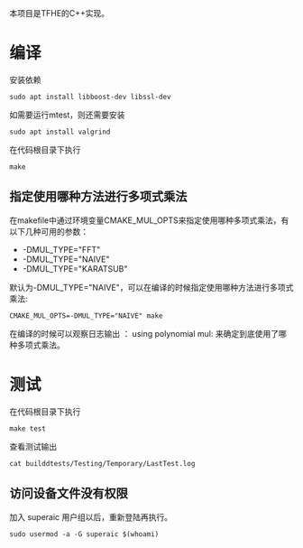 本项目是TFHE的C++实现。
# 编译
安装依赖
```
sudo apt install libboost-dev libssl-dev
```
如需要运行mtest，则还需要安装
```
sudo apt install valgrind
```
在代码根目录下执行
```
make
```
## 指定使用哪种方法进行多项式乘法
在makefile中通过环境变量CMAKE_MUL_OPTS来指定使用哪种多项式乘法，有以下几种可用的参数：
- -DMUL_TYPE="FFT"
- -DMUL_TYPE="NAIVE"
- -DMUL_TYPE="KARATSUB"

默认为-DMUL_TYPE="NAIVE"，可以在编译的时候指定使用哪种方法进行多项式乘法:
```
CMAKE_MUL_OPTS=-DMUL_TYPE="NAIVE" make
```
在编译的时候可以观察日志输出 ： using polynomial mul: 来确定到底使用了哪种多项式乘法。
# 测试
在代码根目录下执行
```
make test
```
查看测试输出
```
cat builddtests/Testing/Temporary/LastTest.log
```

## 访问设备文件没有权限
加入 superaic 用户组以后，重新登陆再执行。
```
sudo usermod -a -G superaic $(whoami)
```
